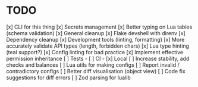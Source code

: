 # TODO

[x] CLI for this thing
[x] Secrets management
[x] Better typing on Lua tables (schema validation)
[x] General cleanup
[x] Flake devshell with direnv
[x] Dependency cleanup
[x] Development tools (linting, formatting)
[x] More accurately validate API types (length, forbidden chars)
[x] Lua type hinting (teal support?)
[x] Config linting for bad practice
[x] Implement effective permission inheritance
[ ] Tests - [ ] CI - [x] Local
[ ] Increase stability, add checks and balances
[ ] Lua utils for making configs
[ ] Report invalid / contradictory configs
[ ] Better diff visualisation (object view)
[ ] Code fix suggestions for diff errors
[ ] Zod parsing for lualib
